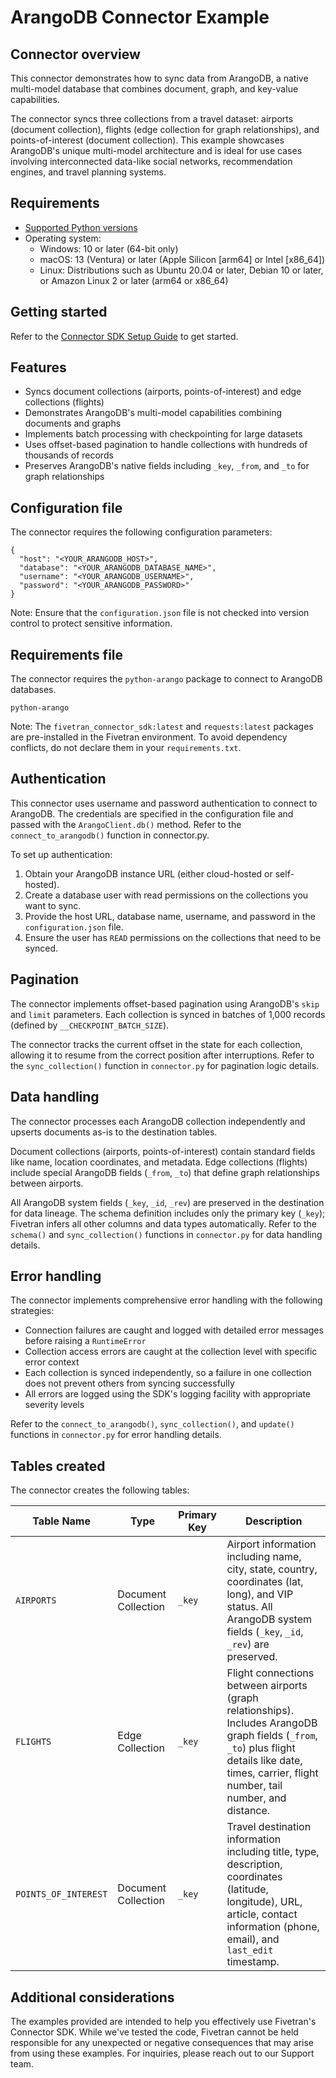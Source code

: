 # ArangoDB Connector Example

## Connector overview
This connector demonstrates how to sync data from ArangoDB, a native multi-model database that combines document, graph, and key-value capabilities.

The connector syncs three collections from a travel dataset: airports (document collection), flights (edge collection for graph relationships), and points-of-interest (document collection). This example showcases ArangoDB's unique multi-model architecture and is ideal for use cases involving interconnected data-like social networks, recommendation engines, and travel planning systems.

## Requirements
- [Supported Python versions](https://github.com/fivetran/fivetran_connector_sdk/blob/main/README.md#requirements)
- Operating system:
  - Windows: 10 or later (64-bit only)
  - macOS: 13 (Ventura) or later (Apple Silicon [arm64] or Intel [x86_64])
  - Linux: Distributions such as Ubuntu 20.04 or later, Debian 10 or later, or Amazon Linux 2 or later (arm64 or x86_64)

## Getting started
Refer to the [Connector SDK Setup Guide](https://fivetran.com/docs/connectors/connector-sdk/setup-guide) to get started.

## Features
- Syncs document collections (airports, points-of-interest) and edge collections (flights)
- Demonstrates ArangoDB's multi-model capabilities combining documents and graphs
- Implements batch processing with checkpointing for large datasets
- Uses offset-based pagination to handle collections with hundreds of thousands of records
- Preserves ArangoDB's native fields including `_key`, `_from`, and `_to` for graph relationships

## Configuration file
The connector requires the following configuration parameters:

```
{
  "host": "<YOUR_ARANGODB_HOST>",
  "database": "<YOUR_ARANGODB_DATABASE_NAME>",
  "username": "<YOUR_ARANGODB_USERNAME>",
  "password": "<YOUR_ARANGODB_PASSWORD>"
}
```

Note: Ensure that the `configuration.json` file is not checked into version control to protect sensitive information.

## Requirements file
The connector requires the `python-arango` package to connect to ArangoDB databases.

```
python-arango
```

Note: The `fivetran_connector_sdk:latest` and `requests:latest` packages are pre-installed in the Fivetran environment. To avoid dependency conflicts, do not declare them in your `requirements.txt`.

## Authentication
This connector uses username and password authentication to connect to ArangoDB. The credentials are specified in the configuration file and passed with the `ArangoClient.db()` method. Refer to the `connect_to_arangodb()` function in connector.py.

To set up authentication:

1. Obtain your ArangoDB instance URL (either cloud-hosted or self-hosted).
2. Create a database user with read permissions on the collections you want to sync.
3. Provide the host URL, database name, username, and password in the `configuration.json` file.
4. Ensure the user has `READ` permissions on the collections that need to be synced.

## Pagination
The connector implements offset-based pagination using ArangoDB's `skip` and `limit` parameters. Each collection is synced in batches of 1,000 records (defined by `__CHECKPOINT_BATCH_SIZE`). 

The connector tracks the current offset in the state for each collection, allowing it to resume from the correct position after interruptions. Refer to the `sync_collection()` function in `connector.py` for pagination logic details.

## Data handling
The connector processes each ArangoDB collection independently and upserts documents as-is to the destination tables. 

Document collections (airports, points-of-interest) contain standard fields like name, location coordinates, and metadata. Edge collections (flights) include special ArangoDB fields (`_from`, `_to`) that define graph relationships between airports. 

All ArangoDB system fields (`_key`, `_id`, `_rev`) are preserved in the destination for data lineage. The schema definition includes only the primary key (`_key`); Fivetran infers all other columns and data types automatically. Refer to the `schema()` and `sync_collection()` functions in `connector.py` for data handling details.

## Error handling
The connector implements comprehensive error handling with the following strategies:
- Connection failures are caught and logged with detailed error messages before raising a `RuntimeError`
- Collection access errors are caught at the collection level with specific error context
- Each collection is synced independently, so a failure in one collection does not prevent others from syncing successfully
- All errors are logged using the SDK's logging facility with appropriate severity levels

Refer to the `connect_to_arangodb()`, `sync_collection()`, and `update()` functions in `connector.py` for error handling details.

## Tables created
The connector creates the following tables:

| Table Name | Type | Primary Key | Description |
|------------|------|-------------|-------------|
| `AIRPORTS` | Document Collection | `_key` | Airport information including name, city, state, country, coordinates (lat, long), and VIP status. All ArangoDB system fields (`_key`, `_id`, `_rev`) are preserved. |
| `FLIGHTS` | Edge Collection | `_key` | Flight connections between airports (graph relationships). Includes ArangoDB graph fields (`_from`, `_to`) plus flight details like date, times, carrier, flight number, tail number, and distance. |
| `POINTS_OF_INTEREST` | Document Collection | `_key` | Travel destination information including title, type, description, coordinates (latitude, longitude), URL, article, contact information (phone, email), and `last_edit` timestamp. |

## Additional considerations
The examples provided are intended to help you effectively use Fivetran's Connector SDK. While we've tested the code, Fivetran cannot be held responsible for any unexpected or negative consequences that may arise from using these examples. For inquiries, please reach out to our Support team.
